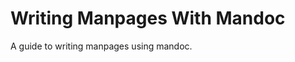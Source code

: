 Writing Manpages With Mandoc
============================
A guide to writing manpages using mandoc.

